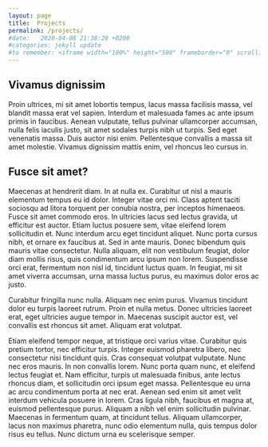 ```yaml
---
layout: page
title:  Projects
permalink: /projects/
#date:   2020-04-08 21:38:20 +0200 
#categories: jekyll update 
#to remember: <iframe width="100%" height="500" frameborder="0" scrolling="no" src="file:///map_test.html"></iframe>
---
```


## Vivamus dignissim

Proin ultrices, mi sit amet lobortis tempus, lacus massa facilisis massa, vel blandit massa erat vel sapien. Interdum et malesuada fames ac ante ipsum primis in faucibus. Aenean vulputate, tellus pulvinar ullamcorper accumsan, nulla felis iaculis justo, sit amet sodales turpis nibh ut turpis. Sed eget venenatis massa. Duis auctor nisi enim. Pellentesque convallis a massa sit amet molestie. Vivamus dignissim mattis enim, vel rhoncus leo cursus in.

## Fusce sit amet?

Maecenas at hendrerit diam. In at nulla ex. Curabitur ut nisl a mauris elementum tempus eu id dolor. Integer vitae orci mi. Class aptent taciti sociosqu ad litora torquent per conubia nostra, per inceptos himenaeos. Fusce sit amet commodo eros. In ultricies lacus sed lectus gravida, ut efficitur est auctor. Etiam luctus posuere sem, vitae eleifend lorem sollicitudin et. Nunc interdum arcu eget tincidunt aliquet. Nunc porta cursus nibh, et ornare ex faucibus at. Sed in ante mauris. Donec bibendum quis mauris vitae consectetur. Nulla aliquam, elit non vestibulum feugiat, dolor diam mollis risus, quis condimentum arcu ipsum non lorem. Suspendisse orci erat, fermentum non nisl id, tincidunt luctus quam. In feugiat, mi sit amet viverra accumsan, urna massa luctus purus, eu maximus dolor eros ac justo.

Curabitur fringilla nunc nulla. Aliquam nec enim purus. Vivamus tincidunt dolor eu turpis laoreet rutrum. Proin et nulla metus. Donec ultricies laoreet erat, eget ultricies augue tempor in. Maecenas suscipit auctor est, vel convallis est rhoncus sit amet. Aliquam erat volutpat.

Etiam eleifend tempor neque, at tristique orci varius vitae. Curabitur quis pretium tortor, nec efficitur turpis. Integer euismod pharetra libero, nec consectetur nisi tincidunt quis. Cras consequat volutpat vulputate. Nunc nec eros mauris. In non convallis lorem. Nunc porta quam nunc, et eleifend lectus feugiat et. Nam efficitur, turpis ut malesuada finibus, ante lectus rhoncus diam, et sollicitudin orci ipsum eget massa. Pellentesque eu urna ac arcu condimentum porta at nec erat. Aenean sed enim sit amet velit interdum vehicula posuere in lorem. Cras ligula nibh, faucibus et magna at, euismod pellentesque purus. Aliquam a nibh vel enim sollicitudin pulvinar. Maecenas in fermentum quam, at tincidunt tellus. Aliquam ullamcorper, lacus non maximus pharetra, nunc odio elementum nulla, quis tempus dolor risus eu tellus. Nunc dictum urna eu scelerisque semper. 
